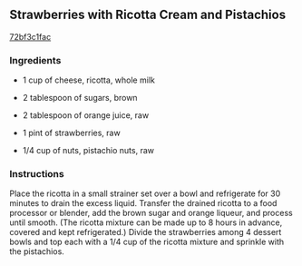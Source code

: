 ## Strawberries with Ricotta Cream and Pistachios

[72bf3c1fac](http://www.foodnetwork.com/recipes/bobby-flay/strawberries-with-ricotta-cream-and-pistachios-recipe.html)

### Ingredients

 - 1 cup of cheese, ricotta, whole milk

 - 2 tablespoon of sugars, brown

 - 2 tablespoon of orange juice, raw

 - 1 pint of strawberries, raw

 - 1/4 cup of nuts, pistachio nuts, raw

### Instructions

Place the ricotta in a small strainer set over a bowl and refrigerate for 30 minutes to drain the excess liquid. Transfer the drained ricotta to a food processor or blender, add the brown sugar and orange liqueur, and process until smooth. (The ricotta mixture can be made up to 8 hours in advance, covered and kept refrigerated.) Divide the strawberries among 4 dessert bowls and top each with a 1/4 cup of the ricotta mixture and sprinkle with the pistachios.